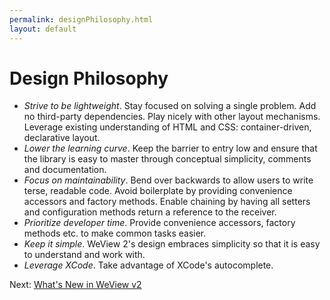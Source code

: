 ```yaml
---
permalink: designPhilosophy.html
layout: default
---
```


Design Philosophy
==

<!-- TEMPLATE START -->

* _Strive to be lightweight_. Stay focused on solving a single problem. Add no third-party dependencies. Play nicely with other layout mechanisms. Leverage existing understanding of HTML and CSS: container-driven, declarative layout.
* _Lower the learning curve_.  Keep the barrier to entry low and ensure that the library is easy to master through conceptual simplicity, comments and documentation.
* _Focus on maintainability_. Bend over backwards to allow users to write terse, readable code.  Avoid boilerplate by providing convenience accessors and factory methods. Enable chaining by having all setters and configuration methods return a reference to the receiver. 
* _Prioritize developer time_. Provide convenience accessors, factory methods etc. to make common tasks easier. 
* _Keep it simple_. WeView 2's design embraces simplicity so that it is easy to understand and work with.
* _Leverage XCode_. Take advantage of XCode's autocomplete.

<!-- TEMPLATE END -->

Next\: [What's New in WeView v2](whatsNewWeView2.html)